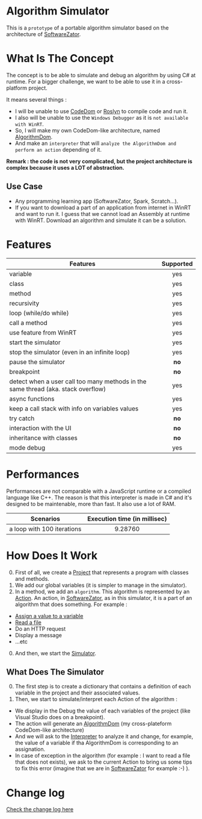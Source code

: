 # Algorithm Simulator
This is a `prototype` of a portable algorithm simulator based on the architecture of [SoftwareZator](http://softwarezator.velersoftware.com/).

# What Is The Concept

The concept is to be able to simulate and debug an algorithm by using C# at runtime.
For a bigger challenge, we want to be able to use it in a cross-platform project.

It means several things :
* I will be unable to use [CodeDom](https://msdn.microsoft.com/en-us/library/system.codedom(v=vs.110).aspx) or [Roslyn](https://roslyn.codeplex.com/) to compile code and run it.
* I also will be unable to use the `Windows Debugger` as it is `not available with WinRT`.
* So, I will make my own CodeDom-like architecture, named [AlgorithmDom](https://github.com/veler/AlgorithmSimulator/tree/master/PortableSimulator/Build/AlgorithmDOM/DOM).
* And make an `interpreter` that will `analyze the AlgorithmDom and perform an action` depending of it.

**Remark : the code is not very complicated, but the project architecture is complex because it uses a LOT of abstraction.**
  
## Use Case
  
* Any programming learning app (SoftwareZator, Spark, Scratch...).
* If you want to download a part of an application from internet in WinRT and want to run it. I guess that we cannot load an Assembly at runtime with WinRT. Download an algorithm and simulate it can be a solution.

# Features

| Features                                                                               | Supported |
| -------------------------------------------------------------------------------------- |:---------:|
| variable                                                                               | yes       |
| class                                                                                  | yes       |
| method                                                                                 | yes       |
| recursivity                                                                            | yes       |
| loop (while/do while)                                                                  | yes       |
| call a method                                                                          | yes       |
| use feature from WinRT                                                                 | yes       |
| start the simulator                                                                    | yes       |
| stop the simulator (even in an infinite loop)                                          | yes       |
| pause the simulator                                                                    | **no**    |
| breakpoint                                                                             | **no**    |
| detect when a user call too many methods in the same thread (aka. stack overflow)      | yes       |
| async functions                                                                        | yes       |
| keep a call stack with info on variables values                                        | yes       |
| try catch                                                                              | **no**    |
| interaction with the UI                                                                | **no**    |
| inheritance with classes                                                               | **no**    |
| mode debug                                                                             | yes       |

# Performances

Performances are not comparable with a JavaScript runtime or a compiled language like C++. The reason is that this interpreter is made in C# and it's designed to be maintenable, more than fast.
It also use a lot of RAM.

| Scenarios                  | Execution time (in millisec) |
| -------------------------- |:----------------------------:|
| a loop with 100 iterations | 9.28760                      |

# How Does It Work

0. First of all, we create a [Project](https://github.com/veler/AlgorithmSimulator/tree/master/PortableSimulator/Project) that represents a program with classes and methods.
0. We add our global variables (it is simpler to manage in the simulator).
0. In a method, we add an `algorithm`. This algorithm is represented by an [Action](https://github.com/veler/AlgorithmSimulator/tree/master/PortableSimulator/Algorithm). An action, in [SoftwareZator](http://softwarezator.velersoftware.com/), as in this simulator, it is a part of an algorithm that does something. For example :
  * [Assign a value to a variable](https://github.com/veler/AlgorithmSimulator/blob/master/PortableSimulator/Actions/AssignAction.cs)
  * [Read a file](https://github.com/veler/AlgorithmSimulator/blob/master/PortableSimulator/Actions/ReadFileAction.cs)
  * Do an HTTP request
  * Display a message
  * ...etc
0. And then, we start the [Simulator](https://github.com/veler/AlgorithmSimulator/tree/master/PortableSimulator/Build/Simulator).

## What Does The Simulator

0. The first step is to create a dictionary that contains a definition of each variable in the project and their associated values.
0. Then, we start to simulate/interpret each Action of the algorithm :
  * We display in the Debug the value of each variables of the project (like Visual Studio does on a breakpoint).
  * The action will generate an [AlgorithmDom](https://github.com/veler/AlgorithmSimulator/tree/master/PortableSimulator/Build/AlgorithmDOM/DOM) (my cross-plateform CodeDom-like architecture)
  * And we will ask to the [Interpreter](https://github.com/veler/AlgorithmSimulator/tree/master/PortableSimulator/Build/Simulator/Interpreter) to analyze it and change, for example, the value of a variable if tha AlgorithmDom is corresponding to an assignation.
  * In case of exception in the algorithm (for example : I want to read a file that does not exists), we ask to the current Action to bring us some tips to fix this error (imagine that we are in [SoftwareZator](http://softwarezator.velersoftware.com/) for example :-) ).

# Change log

[Check the change log here](https://github.com/veler/AlgorithmSimulator/blob/master/CHANGELOG.md)